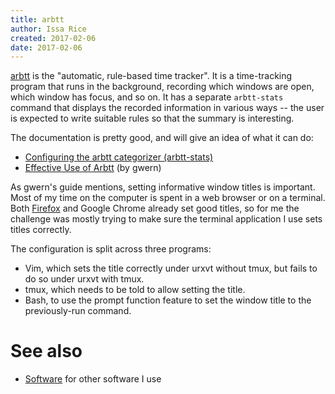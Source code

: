 ```yaml
---
title: arbtt
author: Issa Rice
created: 2017-02-06
date: 2017-02-06
---
```


[arbtt](http://arbtt.nomeata.de/) is the "automatic, rule-based time tracker".
It is a time-tracking program that runs in the background, recording which
windows are open, which window has focus, and so on.
It has a separate `arbtt-stats` command that displays the recorded information
in various ways -- the user is expected to write suitable rules so that the
summary is interesting.

The documentation is pretty good, and will give an idea of what it can do:

* [Configuring the arbtt categorizer
  (arbtt-stats)](http://arbtt.nomeata.de/doc/users_guide/configuration.html)
* [Effective Use of
  Arbtt](http://arbtt.nomeata.de/doc/users_guide/effective-use.html) (by gwern)

As gwern's guide mentions, setting informative window titles is important.
Most of my time on the computer is spent in a web browser or on a terminal.
Both [Firefox](wiki/firefox.md) and Google Chrome already set good titles, so
for me the challenge was mostly trying to make sure the terminal application I
use sets titles correctly.

The configuration is split across three programs:

* Vim, which sets the title correctly under urxvt without tmux, but fails to do
  so under urxvt with tmux.
* tmux, which needs to be told to allow setting the title.
* Bash, to use the prompt function feature to set the window title to the
  previously-run command.

# See also

* [Software](wiki/software.md) for other software I use
